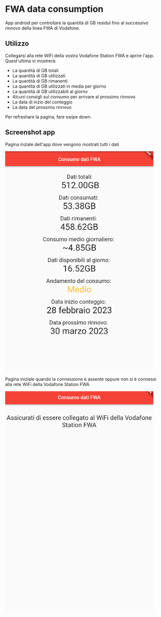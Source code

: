 # FWA data consumption

App android per controllare la quantità di GB residui fino al successivo rinnovo della linea FWA di Vodafone.

## Utilizzo

Collegarsi alla rete WiFi della vostra Vodafone Station FWA e aprire l'app. Quest'ultima vi mostrerà:
+ La quantità di GB totali
+ La quantità di GB utilizzati
+ La quantità di GB rimanenti
+ La quantità di GB utilizzati in media per giorno 
+ La quantità di GB utilizzabili al giorno
+ Alcuni consigli sul consumo per arrivare al prossimo rinnovo
+ La data di inzio del conteggio
+ La data del prossimo rinnovo

Per refreshare la pagina, fare swipe down.

## Screenshot app
Pagina inziale dell'app dove vengono mostrati tutti i dati

![Pagina iniziale con i dati](imgs/MainPage.png "Pagina iniziale con i dati")

Pagina iniziale quando la connessione è assente oppure non si è connessi alla rete WiFi della Vodafone Station FWA

![Pagina assenza di connessione](imgs/MainScreenNoConnection.png "Pagina 2")